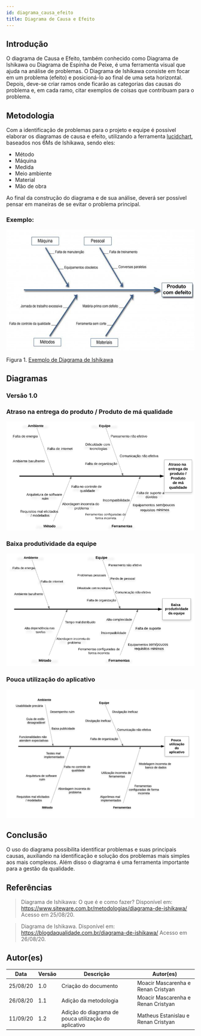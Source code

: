 ```yaml
---
id: diagrama_causa_efeito
title: Diagrama de Causa e Efeito
---
```


## Introdução
O diagrama de Causa e Efeito, também conhecido como Diagrama de Ishikawa ou Diagrama de Espinha de Peixe, é uma ferramenta visual que ajuda na análise de problemas. O Diagrama de Ishikawa consiste em focar em um problema (efeito) e posicioná-lo ao final de uma seta horizontal. Depois, deve-se criar ramos onde ficarão as categorias das causas do problema e, em cada ramo, citar exemplos de coisas que contribuam para o problema.

## Metodologia

Com a identificação de problemas para o projeto e equipe é possivel elaborar os diagramas de causa e efeito, utilizando a ferramenta [lucidchart](www.lucidchart.com), baseados nos 6Ms de Ishikawa, sendo eles:

- Método
- Máquina
- Medida
- Meio ambiente
- Material
- Mão de obra 

Ao final da construção do diagrama e de sua análise, deverá ser possível pensar em maneiras de se evitar o problema principal.

### Exemplo:
[![Atraso na entrega](../assets/Causa_efeito/diagrama_exemplo.jpg)](.../assets/Causa_efeito/diagrama_exemplo.jpg)

Figura 1. [Exemplo de Diagrama de Ishikawa](https://blogdaqualidade.com.br/diagrama-de-ishikawa/)

## Diagramas

### Versão 1.0

### Atraso na entrega do produto / Produto de má qualidade

[![Atraso na entrega](../assets/Causa_efeito/diagrama1.png)](../assets/Causa_efeito/diagrama1.png)

### Baixa produtividade da equipe

[![Baixa produtividade da equipe](../assets/Causa_efeito/diagrama2.png)](../assets/Causa_efeito/diagrama2.png)

### Pouca utilização do aplicativo

[![Atraso na entrega](../assets/Causa_efeito/diagrama3.jpeg)](../assets/Causa_efeito/diagrama3.jpeg)

## Conclusão

<p align=justify"">
O uso do diagrama possibilita identificar problemas e suas principais causas, auxiliando na identificação e solução dos problemas mais simples aos mais complexos. Além disso o diagrama é uma ferramenta importante para a gestão da qualidade.
</p>

## Referências
> Diagrama de Ishikawa: O que é e como fazer? Disponível em:  https://www.siteware.com.br/metodologias/diagrama-de-ishikawa/ Acesso em 25/08/20.

> Diagrama de Ishikawa. Disponível em: https://blogdaqualidade.com.br/diagrama-de-ishikawa/ Acesso em 26/08/20.

## Autor(es)

| Data | Versão | Descrição | Autor(es) |
| -- | -- | -- | -- |
| 25/08/20 | 1.0 | Criação do documento | Moacir Mascarenha e Renan Cristyan |
| 26/08/20 | 1.1 | Adição da metodologia | Moacir Mascarenha e Renan Cristyan | 
| 11/09/20 | 1.2 | Adição do diagrama de pouca utilização do aplicativo | Matheus Estanislau e Renan Cristyan |
